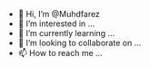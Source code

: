 - 👋 Hi, I’m @Muhdfarez
- 👀 I’m interested in ...
- 🌱 I’m currently learning ...
- 💞️ I’m looking to collaborate on ...
- 📫 How to reach me ...

<!---
Muhdfarez/Muhdfarez is a ✨ special ✨ repository because its `README.md` (this file) appears on your GitHub profile.
You can click the Preview link to take a look at your changes.
--->

